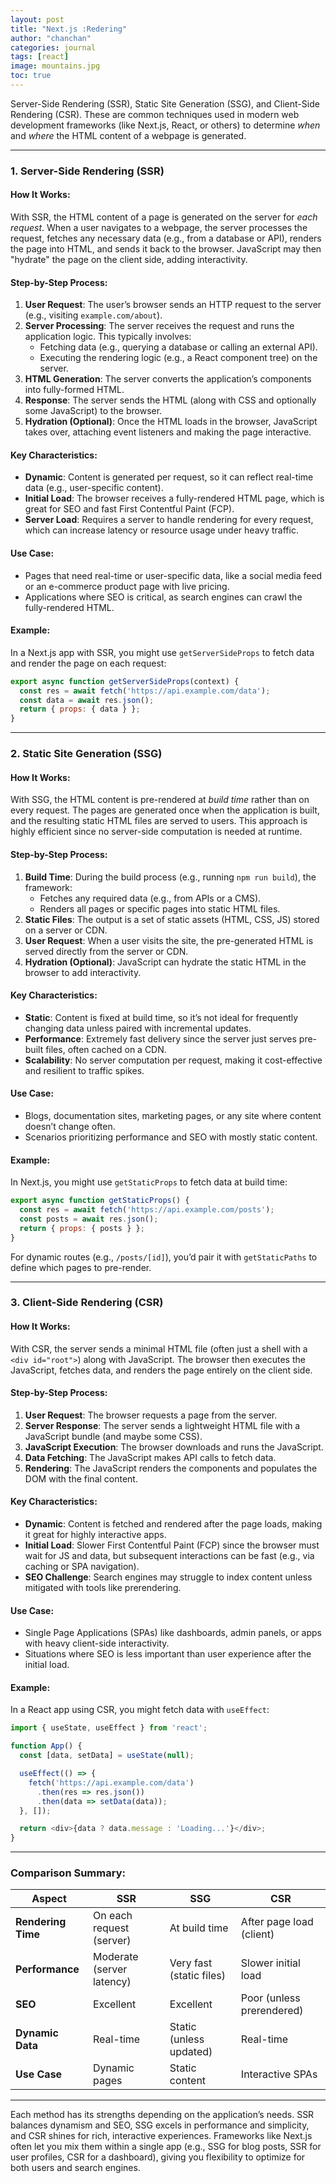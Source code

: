 ```yaml
---
layout: post
title: "Next.js :Redering"
author: "chanchan"
categories: journal
tags: [react]
image: mountains.jpg
toc: true
---
```


Server-Side Rendering (SSR), Static Site Generation (SSG), and Client-Side Rendering (CSR). These are common techniques used in modern web development frameworks (like Next.js, React, or others) to determine *when* and *where* the HTML content of a webpage is generated. 

---

### 1. **Server-Side Rendering (SSR)**  
#### How It Works:
With SSR, the HTML content of a page is generated on the server for *each request*. When a user navigates to a webpage, the server processes the request, fetches any necessary data (e.g., from a database or API), renders the page into HTML, and sends it back to the browser. JavaScript may then "hydrate" the page on the client side, adding interactivity.

#### Step-by-Step Process:
1. **User Request**: The user’s browser sends an HTTP request to the server (e.g., visiting `example.com/about`).
2. **Server Processing**: The server receives the request and runs the application logic. This typically involves:
   - Fetching data (e.g., querying a database or calling an external API).
   - Executing the rendering logic (e.g., a React component tree) on the server.
3. **HTML Generation**: The server converts the application’s components into fully-formed HTML.
4. **Response**: The server sends the HTML (along with CSS and optionally some JavaScript) to the browser.
5. **Hydration (Optional)**: Once the HTML loads in the browser, JavaScript takes over, attaching event listeners and making the page interactive.

#### Key Characteristics:
- **Dynamic**: Content is generated per request, so it can reflect real-time data (e.g., user-specific content).
- **Initial Load**: The browser receives a fully-rendered HTML page, which is great for SEO and fast First Contentful Paint (FCP).
- **Server Load**: Requires a server to handle rendering for every request, which can increase latency or resource usage under heavy traffic.

#### Use Case:
- Pages that need real-time or user-specific data, like a social media feed or an e-commerce product page with live pricing.
- Applications where SEO is critical, as search engines can crawl the fully-rendered HTML.

#### Example:
In a Next.js app with SSR, you might use `getServerSideProps` to fetch data and render the page on each request:

```javascript
export async function getServerSideProps(context) {
  const res = await fetch('https://api.example.com/data');
  const data = await res.json();
  return { props: { data } };
}
```

---

### 2. **Static Site Generation (SSG)**  
#### How It Works:
With SSG, the HTML content is pre-rendered at *build time* rather than on every request. The pages are generated once when the application is built, and the resulting static HTML files are served to users. This approach is highly efficient since no server-side computation is needed at runtime.

#### Step-by-Step Process:
1. **Build Time**: During the build process (e.g., running `npm run build`), the framework:
   - Fetches any required data (e.g., from APIs or a CMS).
   - Renders all pages or specific pages into static HTML files.
2. **Static Files**: The output is a set of static assets (HTML, CSS, JS) stored on a server or CDN.
3. **User Request**: When a user visits the site, the pre-generated HTML is served directly from the server or CDN.
4. **Hydration (Optional)**: JavaScript can hydrate the static HTML in the browser to add interactivity.

#### Key Characteristics:
- **Static**: Content is fixed at build time, so it’s not ideal for frequently changing data unless paired with incremental updates.
- **Performance**: Extremely fast delivery since the server just serves pre-built files, often cached on a CDN.
- **Scalability**: No server computation per request, making it cost-effective and resilient to traffic spikes.

#### Use Case:
- Blogs, documentation sites, marketing pages, or any site where content doesn’t change often.
- Scenarios prioritizing performance and SEO with mostly static content.

#### Example:
In Next.js, you might use `getStaticProps` to fetch data at build time:

```javascript
export async function getStaticProps() {
  const res = await fetch('https://api.example.com/posts');
  const posts = await res.json();
  return { props: { posts } };
}
```
For dynamic routes (e.g., `/posts/[id]`), you’d pair it with `getStaticPaths` to define which pages to pre-render.

---

### 3. **Client-Side Rendering (CSR)**  
#### How It Works:
With CSR, the server sends a minimal HTML file (often just a shell with a `<div id="root">`) along with JavaScript. The browser then executes the JavaScript, fetches data, and renders the page entirely on the client side.

#### Step-by-Step Process:
1. **User Request**: The browser requests a page from the server.
2. **Server Response**: The server sends a lightweight HTML file with a JavaScript bundle (and maybe some CSS).
3. **JavaScript Execution**: The browser downloads and runs the JavaScript.
4. **Data Fetching**: The JavaScript makes API calls to fetch data.
5. **Rendering**: The JavaScript renders the components and populates the DOM with the final content.

#### Key Characteristics:
- **Dynamic**: Content is fetched and rendered after the page loads, making it great for highly interactive apps.
- **Initial Load**: Slower First Contentful Paint (FCP) since the browser must wait for JS and data, but subsequent interactions can be fast (e.g., via caching or SPA navigation).
- **SEO Challenge**: Search engines may struggle to index content unless mitigated with tools like prerendering.

#### Use Case:
- Single Page Applications (SPAs) like dashboards, admin panels, or apps with heavy client-side interactivity.
- Situations where SEO is less important than user experience after the initial load.

#### Example:
In a React app using CSR, you might fetch data with `useEffect`:

```javascript
import { useState, useEffect } from 'react';

function App() {
  const [data, setData] = useState(null);

  useEffect(() => {
    fetch('https://api.example.com/data')
      .then(res => res.json())
      .then(data => setData(data));
  }, []);

  return <div>{data ? data.message : 'Loading...'}</div>;
}
```

---

### Comparison Summary:
| Aspect              | SSR                       | SSG                      | CSR                      |
|---------------------|---------------------------|--------------------------|--------------------------|
| **Rendering Time**  | On each request (server)  | At build time           | After page load (client) |
| **Performance**     | Moderate (server latency) | Very fast (static files)| Slower initial load      |
| **SEO**             | Excellent                 | Excellent                | Poor (unless prerendered)|
| **Dynamic Data**    | Real-time                | Static (unless updated)  | Real-time                |
| **Use Case**        | Dynamic pages            | Static content           | Interactive SPAs         |

---

Each method has its strengths depending on the application’s needs. SSR balances dynamism and SEO, SSG excels in performance and simplicity, and CSR shines for rich, interactive experiences. Frameworks like Next.js often let you mix them within a single app (e.g., SSG for blog posts, SSR for user profiles, CSR for a dashboard), giving you flexibility to optimize for both users and search engines.